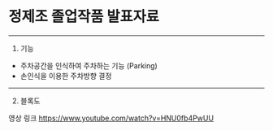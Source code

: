 
# 정제조 졸업작품 발표자료
---
1. 기능

- 주차공간을 인식하여 주차하는 기능 (Parking)
- 손인식을 이용한 주차방향 결정

---
2. 블록도


영상 링크 https://www.youtube.com/watch?v=HNU0fb4PwUU
